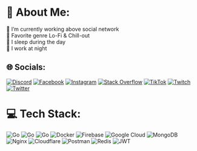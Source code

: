 # 💫 About Me:
🔭 I’m currently working above social network<br>🎵 Favorite genre Lo-Fi & Chill-out<br>🌇 I sleep during the day<br>🌃 I work at night


## 🌐 Socials:
[![Discord](https://img.shields.io/badge/Discord-%237289DA.svg?logo=discord&logoColor=white)](htttps://discord.gg/CeskyPane#9786) [![Facebook](https://img.shields.io/badge/Facebook-%231877F2.svg?logo=Facebook&logoColor=white)](https://facebook.com/CeskyPane) [![Instagram](https://img.shields.io/badge/Instagram-%23E4405F.svg?logo=Instagram&logoColor=white)](https://instagram.com/glebbotov) [![Stack Overflow](https://img.shields.io/badge/-Stackoverflow-FE7A16?logo=stack-overflow&logoColor=white)](https://stackoverflow.com/users/CeskyPane) [![TikTok](https://img.shields.io/badge/TikTok-%23000000.svg?logo=TikTok&logoColor=white)](https://tiktok.com/@CeskyPane) [![Twitch](https://img.shields.io/badge/Twitch-%239146FF.svg?logo=Twitch&logoColor=white)](https://twitch.tv/CeskyPane) [![Twitter](https://img.shields.io/badge/Twitter-%231DA1F2.svg?logo=Twitter&logoColor=white)](https://twitter.com/CeskyPane) 

# 💻 Tech Stack:
![Go](https://img.shields.io/badge/go-%2300ADD8.svg?style=for-the-badge&logo=go&logoColor=white) ![Go](https://img.shields.io/badge/go-%2300ADD8.svg?style=for-the-badge&logo=go&logoColor=white) ![Go](https://img.shields.io/badge/go-%2300ADD8.svg?style=for-the-badge&logo=go&logoColor=white) ![Docker](https://img.shields.io/badge/docker-%230db7ed.svg?style=for-the-badge&logo=docker&logoColor=white) ![Firebase](https://img.shields.io/badge/firebase-%23039BE5.svg?style=for-the-badge&logo=firebase) ![Google Cloud](https://img.shields.io/badge/Google%20Cloud-%234285F4.svg?style=for-the-badge&logo=google-cloud&logoColor=white) ![MongoDB](https://img.shields.io/badge/MongoDB-%234ea94b.svg?style=for-the-badge&logo=mongodb&logoColor=white) ![Nginx](https://img.shields.io/badge/nginx-%23009639.svg?style=for-the-badge&logo=nginx&logoColor=white) ![Cloudflare](https://img.shields.io/badge/Cloudflare-F38020?style=for-the-badge&logo=Cloudflare&logoColor=white) ![Postman](https://img.shields.io/badge/Postman-FF6C37?style=for-the-badge&logo=postman&logoColor=white) ![Redis](https://img.shields.io/badge/redis-%23DD0031.svg?style=for-the-badge&logo=redis&logoColor=white) ![JWT](https://img.shields.io/badge/JWT-black?style=for-the-badge&logo=JSON%20web%20tokens)
